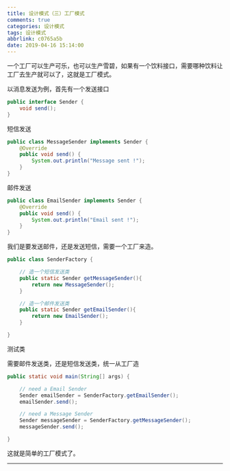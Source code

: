 ```yaml
---
title: 设计模式（三）工厂模式
comments: true
categories: 设计模式
tags: 设计模式
abbrlink: c0765a5b
date: 2019-04-16 15:14:00
---
```


一个工厂可以生产可乐，也可以生产雪碧，如果有一个饮料接口，需要哪种饮料让工厂去生产就可以了，这就是工厂模式。

以消息发送为例，首先有一个发送接口

```java
public interface Sender {
    void send();
}
```

短信发送

```java
public class MessageSender implements Sender {
    @Override
    public void send() {
        System.out.println("Message sent !");
    }
}
```

邮件发送

```java
public class EmailSender implements Sender {
    @Override
    public void send() {
        System.out.println("Email sent !");
    }
}
```

我们是要发送邮件，还是发送短信，需要一个工厂来造。

<!-- more -->

```java
public class SenderFactory {

    // 造一个短信发送类
    public static Sender getMessageSender(){
        return new MessageSender();
    }

    // 造一个邮件发送类
    public static Sender getEmailSender(){
        return new EmailSender();
    }

}
```

测试类

需要邮件发送类，还是短信发送类，统一从工厂造

```java
public static void main(String[] args) {

    // need a Email Sender
    Sender emailSender = SenderFactory.getEmailSender();
    emailSender.send();

    // need a Message Sender
    Sender messageSender = SenderFactory.getMessageSender();
    messageSender.send();

}
```

这就是简单的工厂模式了。

---

